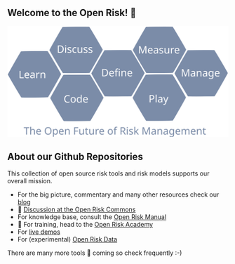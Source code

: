 ## Welcome to the Open Risk! 👋

[![Hive Graphic](./hive_graphic.svg)](https://www.openriskmanagement.com)

## About our Github Repositories 

This collection of open source risk tools and risk models supports our overall mission. 

- For the big picture, commentary and many other resources check our [blog](https://www.openriskmanagement.com/)
- 💬 [Discussion at the Open Risk Commons](https://www.openriskcommons.org/)
- For knowledge base, consult the [Open Risk Manual](https://www.openriskmanual.org/wiki/Main_Page)
- 🌱 For training, head to the [Open Risk Academy](https://www.openriskacademy.com/) 
- For [live demos](https://www.openriskmanagement.com/dashboard)
- For (experimental) [Open Risk Data](https://www.openriskmanual.org/data/index.php/Main_Page)



There are many more tools 🔭 coming so check frequently :-)